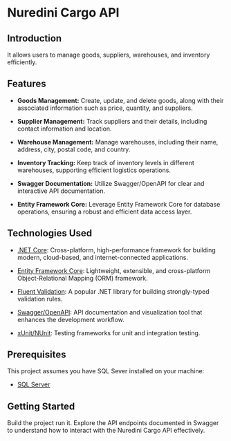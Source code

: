 # Nuredini Cargo API

## Introduction

It allows users to manage goods, suppliers, warehouses, and inventory efficiently.

## Features

- **Goods Management:** Create, update, and delete goods, along with their associated information such as price, quantity, and suppliers.

- **Supplier Management:** Track suppliers and their details, including contact information and location.

- **Warehouse Management:** Manage warehouses, including their name, address, city, postal code, and country.

- **Inventory Tracking:** Keep track of inventory levels in different warehouses, supporting efficient logistics operations.

- **Swagger Documentation:** Utilize Swagger/OpenAPI for clear and interactive API documentation.

- **Entity Framework Core:** Leverage Entity Framework Core for database operations, ensuring a robust and efficient data access layer.

## Technologies Used

- [.NET Core](https://dotnet.microsoft.com/): Cross-platform, high-performance framework for building modern, cloud-based, and internet-connected applications.

- [Entity Framework Core](https://docs.microsoft.com/en-us/ef/core/): Lightweight, extensible, and cross-platform Object-Relational Mapping (ORM) framework.

- [Fluent Validation](https://fluentvalidation.net/): A popular .NET library for building strongly-typed validation rules.

- [Swagger/OpenAPI](https://swagger.io/): API documentation and visualization tool that enhances the development workflow.

- [xUnit/NUnit](https://xunit.net/): Testing frameworks for unit and integration testing.

## Prerequisites

This project assumes you have SQL Sever installed on your machine:

- [SQL Server](https://www.microsoft.com/en-us/sql-server/sql-server-downloads)

## Getting Started

Build the project run it. Explore the API endpoints documented in Swagger to understand how to interact with the Nuredini Cargo API effectively.
